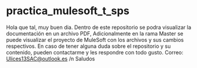 # practica_mulesoft_t_sps
Hola que tal, muy buen dia. 
Dentro de este repositorio se podra visualizar la documentación en un archivo PDF, Adicionalmente en la rama Master se puede visualizar el proyecto de MuleSoft con los archivos y sus cambios respectivos.
En caso de tener alguna duda sobre el repositorio y su contenido, pueden contactarme y les respondre con todo gusto.
Correo: Ulices13SAC@outlook.es
/n Saludos
